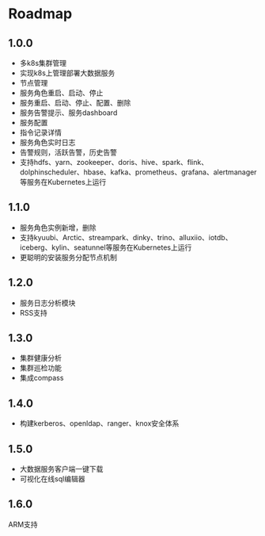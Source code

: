 # Roadmap
## 1.0.0
* 多k8s集群管理
* 实现k8s上管理部署大数据服务
* 节点管理
* 服务角色重启、启动、停止
* 服务重启、启动、停止、配置、删除
* 服务告警提示、服务dashboard
* 服务配置
* 指令记录详情
* 服务角色实时日志
* 告警规则，活跃告警，历史告警
* 支持hdfs、yarn、zookeeper、doris、hive、spark、flink、dolphinscheduler、hbase、kafka、prometheus、grafana、alertmanager等服务在Kubernetes上运行

## 1.1.0
* 服务角色实例新增，删除
* 支持kyuubi、Arctic、streampark、dinky、trino、alluxiio、iotdb、iceberg、kylin、seatunnel等服务在Kubernetes上运行
* 更聪明的安装服务分配节点机制
## 1.2.0
* 服务日志分析模块
* RSS支持

## 1.3.0
* 集群健康分析
* 集群巡检功能
* 集成compass


## 1.4.0
* 构建kerberos、openldap、ranger、knox安全体系


## 1.5.0
* 大数据服务客户端一键下载
* 可视化在线sql编辑器

## 1.6.0
ARM支持